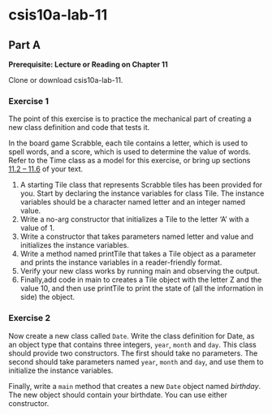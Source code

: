 # csis10a-lab-11

## Part A
__Prerequisite: Lecture or Reading on Chapter 11__

Clone or download csis10a-lab-11.

### Exercise 1

The point of this exercise is to practice the mechanical part of creating a new class definition and code that tests it. 

In the board game Scrabble, each tile contains a letter, which is used to spell words, and a score, which is used to determine the value of words. Refer to the Time class as a model for this exercise, or bring up sections [11.2 – 11.6](http://greenteapress.com/thinkapjava/html/thinkjava013.html#toc98) of your text.   

1. A starting Tile class that represents Scrabble tiles has been provided for you. Start by declaring the instance variables for class  Tile. The instance variables should be a character named letter and an integer named value.
2. Write a no-arg constructor that initializes a Tile to the letter ‘A’ with a value of 1.
3. Write a constructor that takes parameters named letter and value and initializes the instance variables.
4. Write a method named printTile that takes a Tile object as a parameter and prints the instance variables in a reader-friendly format.
5. Verify your new class works by running main and observing the output. 
6. Finally,add code in main to creates a Tile object with the letter Z and the value 10,  and then use printTile to print the state of (all the information in side) the object.

### Exercise 2 

Now create a new class called `Date`. Write the class definition for Date, as an object type that contains three integers, `year`, `month` and `day`. This class should provide two constructors. The first should take no parameters. The second should take parameters named `year`, `month` and `day`, and use them to initialize the instance variables.

Finally, write a `main` method that creates a new `Date` object named _birthday_. The new object should contain your birthdate. You can use either constructor. 
